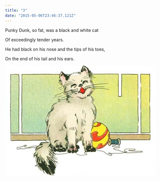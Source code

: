 ```yaml
---
title: "3"
date: "2015-05-06T23:46:37.121Z"
---
```


Punky Dunk, so fat, was a black and white cat

Of exceedingly tender years.

He had black on his nose and the tips of his toes,

On the end of his tail and his ears.


![Punky Dunk with ball](./3.jpg)